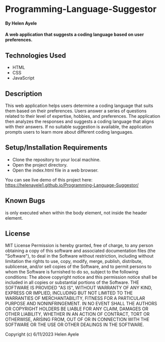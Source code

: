 # Programming-Language-Suggestor

#### By **Helen Ayele**

#### A web application that suggests a coding language based on user preferences.


## Technologies Used

* HTML
* CSS
* JavaScript


## Description

This web application helps users determine a coding language that suits them based on their preferences. Users answer a series of questions related to their level of expertise, hobbies, and preferences. The application then analyzes the responses and suggests a coding language that aligns with their answers. If no suitable suggestion is available, the application prompts users to learn more about different coding languages.

## Setup/Installation Requirements

* Clone the repository to your local machine.
* Open the project directory.
* Open the index.html file in a web browser.

You can see live demo of this project here: https://helenayele1.github.io/Programming-Language-Suggestor/

## Known Bugs

<script src="scripts.js"></script> is only executed when within the body element, not inside the header element.

## License

MIT License
Permission is hereby granted, free of charge, to any person obtaining a copy of this software and associated documentation files (the "Software"), to deal in the Software without restriction, including without limitation the rights to use, copy, modify, merge, publish, distribute, sublicense, and/or sell copies of the Software, and to permit persons to whom the Software is furnished to do so, subject to the following conditions:
The above copyright notice and this permission notice shall be included in all copies or substantial portions of the Software.
THE SOFTWARE IS PROVIDED "AS IS", WITHOUT WARRANTY OF ANY KIND, EXPRESS OR IMPLIED, INCLUDING BUT NOT LIMITED TO THE WARRANTIES OF MERCHANTABILITY, FITNESS FOR A PARTICULAR PURPOSE AND NONINFRINGEMENT. IN NO EVENT SHALL THE AUTHORS OR COPYRIGHT HOLDERS BE LIABLE FOR ANY CLAIM, DAMAGES OR OTHER LIABILITY, WHETHER IN AN ACTION OF CONTRACT, TORT OR OTHERWISE, ARISING FROM, OUT OF OR IN CONNECTION WITH THE SOFTWARE OR THE USE OR OTHER DEALINGS IN THE SOFTWARE.


Copyright (c) 6/11/2023 Helen Ayele
